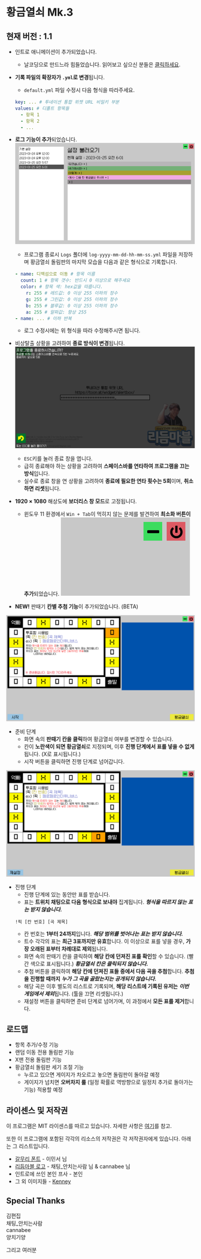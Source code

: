 # 황금열쇠 Mk.3

## 현재 버전 : 1.1

- 인트로 애니메이션이 추가되었습니다.
  - 날코딩으로 만드느라 힘들었습니다. 읽어보고 싶으신 분들은 [클릭하세요](https://github.com/smh0505/GoldenKeyMK3/blob/master/Script/Intro.cs).

- **기록 파일의 확장자가 `.yml`로 변경**됩니다.
  - `default.yml` 파일 수정시 다음 형식을 따라주세요.
  ```yaml
  key: ... # 투네이션 통합 위젯 URL 비밀키 부분
  values: # 디폴트 항목들
    - 항목 1
    - 항목 2
    - ...
  ```

- **로그 기능이 추가**되었습니다.
![load](Images/load.png)
  - 프로그램 종료시 `Logs` 폴더에 `log-yyyy-mm-dd-hh-mm-ss.yml` 파일을 저장하며 황금열쇠 돌림판의 마지막 모습을 다음과 같은 형식으로 기록합니다.
  ```yaml
  - name: 디맥섬으로 이동 # 항목 이름
    count: 1 # 항목 갯수: 반드시 0 이상으로 해주세요
    color: # 항목 색: hex값을 따릅니다.
      r: 255 # 레드값: 0 이상 255 이하의 정수
      g: 255 # 그린값: 0 이상 255 이하의 정수
      b: 255 # 블루값: 0 이상 255 이하의 정수
      a: 255 # 알파값: 항상 255
  - name: ... # 이하 반복
  ```
  - 로그 수정시에는 위 형식을 따라 수정해주시면 됩니다.

- 비상탈출 상황을 고려하여 **종료 방식이 변경**됩니다.
![close](Images/close.png)
  - `ESC`키를 눌러 종료 창을 엽니다.
  - 급히 종료해야 하는 상황을 고려하여 **스페이스바를 연타하여 프로그램을 끄는 방식**입니다.
  - 실수로 종료 창을 연 상황을 고려하여 **종료에 필요한 연타 횟수는 5회**이며, **취소하면 리셋**됩니다.

- **1920 $\times$ 1080** 해상도에 **보더리스 창 모드**로 고정됩니다.
  - 윈도우 11 환경에서 `Win + Tab`이 먹히지 않는 문제를 발견하여 **최소화 버튼이 추가**되었습니다.
  ![minimize](Images/minimize.png)

- **NEW!** 판때기 **칸별 추첨 기능**이 추가되었습니다. (BETA)

![prepare](Images/prepare.png)
  - 준비 단계
    - 화면 속의 **판때기 칸을 클릭**하여 황금열쇠 여부를 변경할 수 있습니다.
    - 칸이 **노란색이 되면 황금열쇠**로 지정되며, 이후 **진행 단계에서 표를 넣을 수 없게** 됩니다. (X로 표시됩니다.)
    - 시작 버튼을 클릭하면 진행 단계로 넘어갑니다.

![poll](Images/poll.png)
  - 진행 단계
    - 진행 단계에 있는 동안만 표를 받습니다.
    - 표는 **트위치 채팅으로 다음 형식으로 보내야** 집계됩니다. ***형식을 따르지 않는 표는 받지 않습니다.***
    ```
    !픽 [칸 번호] [곡 제목]
    ```
    - 칸 번호는 **1부터 24까지**입니다. ***해당 범위를 벗어나는 표는 받지 않습니다.***
    - 트수 각각의 표는 **최근 3표까지만 유효**합니다. 이 이상으로 표를 넣을 경우, **가장 오래된 표부터 차례대로 제외**됩니다.
    - 화면 속의 판때기 칸을 클릭하여 **해당 칸에 던져진 표를 확인**할 수 있습니다. (빨간 색으로 표시됩니다.) ***황금열쇠 칸은 클릭되지 않습니다.***
    - 추첨 버튼을 클릭하여 **해당 칸에 던져진 표들 중에서 다음 곡을 추첨**합니다. **추첨을 진행할 때까지** ***누가 그 곡을 골랐는지는 공개되지 않습니다.***
    - 해당 곡은 이후 별도의 리스트로 기록되며, **해당 리스트에 기록된 유저는** ***이번 게임에서 제외***됩니다. (툴을 끄면 리셋됩니다.)
    - 재설정 버튼을 클릭하면 준비 단계로 넘어가며, 이 과정에서 **모든 표를 제거**합니다.

## 로드맵

- 항목 추가/수정 기능
- 랜덤 이동 전용 돌림판 기능
- X맨 전용 돌림판 기능
- 황금열쇠 돌림판 세기 조절 기능
  - 누르고 있으면 게이지가 차오르고 놓으면 돌림판이 돌아갈 예정
  - 게이지가 넘치면 **오버차지 룰** (일정 확률로 역방향으로 일정치 추가로 돌아가는 기능) 적용할 예정

## 라이센스 및 저작권

이 프로그램은 MIT 라이센스를 따르고 있습니다. 자세한 사항은 [여기](https://github.com/smh0505/GoldenKeyMK3/blob/master/license)를 참고.

또한 이 프로그램에 포함된 각각의 리소스의 저작권은 각 저작권자에게 있습니다. 아래는 그 리스트입니다.

- [갈무리 폰트](https://galmuri.quiple.dev/) - 이민서 님
- [리듬마블 로고](https://tgd.kr/s/arpa__/67034537) - 채팅_안치는사람 님 & cannabee 님
- 인트로에 쓰인 본인 프사 - 본인
- 그 외 이미지들 - [Kenney](https://kenney.itch.io/kenney-game-assets)

## Special Thanks

김편집\
채팅_안치는사람\
cannabee\
양치기양

그리고 여러분